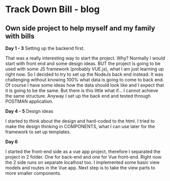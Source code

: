 # Track Down Bill - blog
## Own side project to help myself and my family with bills

**Day 1 - 3**
Setting up the backend first.

That was a really interesting way to start the project. Why? Normally I would start with front end and some design ideas. BUT the project is going to be used with some JS framework (probably VUE.js), what I am just learning up right now. So I decided to try to set up the NodeJs back end instead. It was challenging without knowing 100% what data is going to come to back end. Of course I have some ideas how the data should look like and I expect that it is going to be the same. But there is this little what if... I cannot achieve the same structure. Anyway I set up the back end and tested through POSTMAN application.

**Day 4 - 5**
Design ideas

I started to think about the design and hard-coded to the html. I tried to make the design thinking in COMPONENTS, what I can use later for the framework to set up templates. 

**Day 6**

I started the front-end side as a vue app project, therefore I separated the project in 2 folder. One for back-end and one for Vue front-end. Right now the 2 side runs on separate localhost too. I implemented some basic view models and routes in the Vue app. Next step is to take the view parts to more smaller components. 
